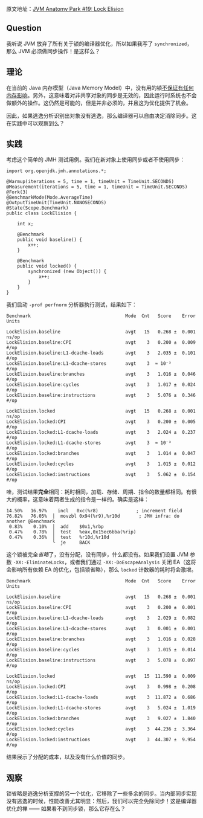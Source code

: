 原文地址：[JVM Anatomy Park #19: Lock Elision](https://shipilev.net/jvm-anatomy-park/19-lock-elision/)

## Question

我听说 JVM 放弃了所有关于锁的编译器优化，所以如果我写了 `synchronized`，那么 JVM 必须做同步操作！是这样么？

## 理论

在当前的 Java 内存模型（Java Memory Model）中，没有用的锁[不保证有任何内存影响](https://shipilev.net/blog/2016/close-encounters-of-jmm-kind/#wishful-unobserved-sync)。另外，这意味着对非共享对象的同步是无效的，因此运行时系统也不会做额外的操作。这仍然是可能的，但是并非必须的，并且这为优化提供了机会。

因此，如果逃逸分析识别出对象没有逃逸，那么编译器可以自由决定消除同步。这在实践中可以观察到么？

## 实践

考虑这个简单的 JMH 测试用例。我们在新对象上使用同步或者不使用同步：

```
import org.openjdk.jmh.annotations.*;

@Warmup(iterations = 5, time = 1, timeUnit = TimeUnit.SECONDS)
@Measurement(iterations = 5, time = 1, timeUnit = TimeUnit.SECONDS)
@Fork(3)
@BenchmarkMode(Mode.AverageTime)
@OutputTimeUnit(TimeUnit.NANOSECONDS)
@State(Scope.Benchmark)
public class LockElision {

    int x;

    @Benchmark
    public void baseline() {
        x++;
    }

    @Benchmark
    public void locked() {
        synchronized (new Object()) {
            x++;
        }
    }
}
```

我们启动 `-prof perfnorm` 分析器执行测试，结果如下：

```
Benchmark                                   Mode  Cnt   Score    Error  Units

LockElision.baseline                        avgt   15   0.268 ±  0.001  ns/op
LockElision.baseline:CPI                    avgt    3   0.200 ±  0.009   #/op
LockElision.baseline:L1-dcache-loads        avgt    3   2.035 ±  0.101   #/op
LockElision.baseline:L1-dcache-stores       avgt    3  ≈ 10⁻³            #/op
LockElision.baseline:branches               avgt    3   1.016 ±  0.046   #/op
LockElision.baseline:cycles                 avgt    3   1.017 ±  0.024   #/op
LockElision.baseline:instructions           avgt    3   5.076 ±  0.346   #/op

LockElision.locked                          avgt   15   0.268 ±  0.001  ns/op
LockElision.locked:CPI                      avgt    3   0.200 ±  0.005   #/op
LockElision.locked:L1-dcache-loads          avgt    3   2.024 ±  0.237   #/op
LockElision.locked:L1-dcache-stores         avgt    3  ≈ 10⁻³            #/op
LockElision.locked:branches                 avgt    3   1.014 ±  0.047   #/op
LockElision.locked:cycles                   avgt    3   1.015 ±  0.012   #/op
LockElision.locked:instructions             avgt    3   5.062 ±  0.154   #/op
```

哇，测试结果**完全**相同：耗时相同，加载、存储、周期、指令的数量都相同。有很大的概率，这意味着两者生成的指令是一样的。确实是这样：

```
14.50%   16.97%    incl   0xc(%r8)              ; increment field
76.82%   76.05%  │  movzbl 0x94(%r9),%r10d       ; JMH infra: do another @Benchmark
 0.83%    0.10%  │  add    $0x1,%rbp
 0.47%    0.78%  │  test   %eax,0x15ec6bba(%rip)
 0.47%    0.36%  │  test   %r10d,%r10d
                 ╰  je     BACK
```

这个锁被完全*省略*了，没有分配，没有同步，什么都没有。如果我们设置 JVM 参数 `-XX:-EliminateLocks`，或者我们通过 `-XX:-DoEscapeAnalysis` 关闭 EA（这将会影响所有依赖 EA 的优化，包括锁省略），那么 `locked` 计数器的耗时将会激增。

```
Benchmark                                   Mode  Cnt   Score    Error  Units

LockElision.baseline                        avgt   15   0.268 ±  0.001  ns/op
LockElision.baseline:CPI                    avgt    3   0.200 ±  0.001   #/op
LockElision.baseline:L1-dcache-loads        avgt    3   2.029 ±  0.082   #/op
LockElision.baseline:L1-dcache-stores       avgt    3   0.001 ±  0.001   #/op
LockElision.baseline:branches               avgt    3   1.016 ±  0.028   #/op
LockElision.baseline:cycles                 avgt    3   1.015 ±  0.014   #/op
LockElision.baseline:instructions           avgt    3   5.078 ±  0.097   #/op

LockElision.locked                          avgt   15  11.590 ±  0.009  ns/op
LockElision.locked:CPI                      avgt    3   0.998 ±  0.208   #/op
LockElision.locked:L1-dcache-loads          avgt    3  11.872 ±  0.686   #/op
LockElision.locked:L1-dcache-stores         avgt    3   5.024 ±  1.019   #/op
LockElision.locked:branches                 avgt    3   9.027 ±  1.840   #/op
LockElision.locked:cycles                   avgt    3  44.236 ±  3.364   #/op
LockElision.locked:instructions             avgt    3  44.307 ±  9.954   #/op
```

结果展示了分配的成本，以及没有什么价值的同步。

## 观察

锁省略是逃逸分析支撑的另一个优化，它移除了一些多余的同步。当内部同步实现没有逃逸的时候，性能改善尤其明显：然后，我们可以完全免除同步！这是编译器优化的禅 —— 如果看不到同步锁，那么它存在么？
